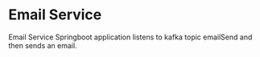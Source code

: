 # Email Service
 Email Service Springboot application listens to kafka topic emailSend and then sends an email.